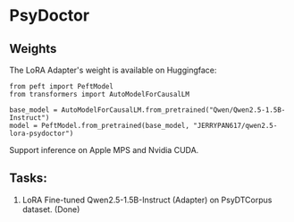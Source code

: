 # PsyDoctor

## Weights

The LoRA Adapter's weight is available on Huggingface:

```
from peft import PeftModel
from transformers import AutoModelForCausalLM

base_model = AutoModelForCausalLM.from_pretrained("Qwen/Qwen2.5-1.5B-Instruct")
model = PeftModel.from_pretrained(base_model, "JERRYPAN617/qwen2.5-lora-psydoctor")
```

Support inference on Apple MPS and Nvidia CUDA.

## Tasks:

1. LoRA Fine-tuned Qwen2.5-1.5B-Instruct (Adapter) on PsyDTCorpus dataset. (Done)